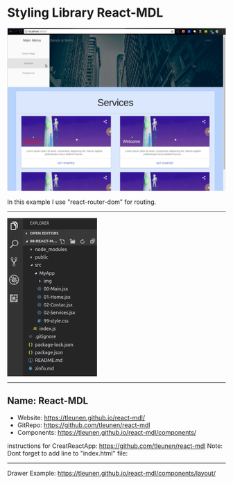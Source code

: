 # Styling Library React-MDL

![Screen Shoot](/src/MyApp/img/SS1.png)

In this example I use "react-router-dom" for routing.

<p align="center">
  <hr />
    <img align="center" src="/src/MyApp/img/SS2.png">
  <hr />
</p>

## Name: React-MDL

- Website: https://tleunen.github.io/react-mdl/
- GitRepo: https://github.com/tleunen/react-mdl
- Components: https://tleunen.github.io/react-mdl/components/

instructions for CreatReactApp: https://github.com/tleunen/react-mdl
Note: Dont forget to add line to "index.html" file: <link rel="stylesheet" href="https://fonts.googleapis.com/icon?family=Material+Icons"> 



---------------------------------------------------

Drawer Example: https://tleunen.github.io/react-mdl/components/layout/